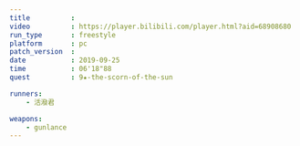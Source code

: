 ```yaml
---
title          :
video          : https://player.bilibili.com/player.html?aid=68908680
run_type       : freestyle
platform       : pc
patch_version  : 
date           : 2019-09-25
time           : 06'18"88
quest          : 9★-the-scorn-of-the-sun

runners:
    - 活潑君

weapons:
    - gunlance
---
```

